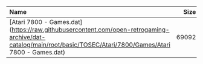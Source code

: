 |Name|Size|
|:---|---:|
|[Atari 7800 - Games.dat](https://raw.githubusercontent.com/open-retrogaming-archive/dat-catalog/main/root/basic/TOSEC/Atari/7800/Games/Atari 7800 - Games.dat)|69092|
